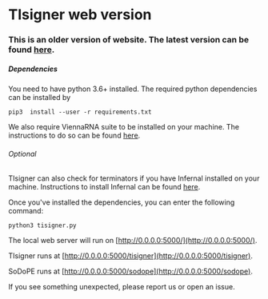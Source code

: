 # TIsigner web version

### This is an older version of website. The latest version can be found [here](https://github.com/Gardner-BinfLab/TISIGNER-ReactJS).

##### Dependencies
You need to have python 3.6+ installed. The required python dependencies can be installed by

```pip3  install --user -r requirements.txt ```

We also require ViennaRNA suite to be installed on your machine. The instructions to do so can be found [here](https://www.tbi.univie.ac.at/RNA/documentation.html#install).
###### Optional
TIsigner can also check for terminators if you have Infernal installed on your machine. Instructions to install Infernal can be found [here](http://eddylab.org/infernal/).

Once you've installed the dependencies, you can enter the following command:

```python3 tisigner.py```

The local web server will run on [http://0.0.0.0:5000/](http://0.0.0.0:5000/).

TIsigner runs at [http://0.0.0.0:5000/tisigner](http://0.0.0.0:5000/tisigner).

SoDoPE runs at [http://0.0.0.0:5000/sodope](http://0.0.0.0:5000/sodope).

If you see something unexpected, please report us or open an issue.
